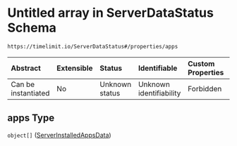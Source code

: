 # Untitled array in ServerDataStatus Schema

```txt
https://timelimit.io/ServerDataStatus#/properties/apps
```



| Abstract            | Extensible | Status         | Identifiable            | Custom Properties | Additional Properties | Access Restrictions | Defined In                                                                           |
| :------------------ | :--------- | :------------- | :---------------------- | :---------------- | :-------------------- | :------------------ | :----------------------------------------------------------------------------------- |
| Can be instantiated | No         | Unknown status | Unknown identifiability | Forbidden         | Allowed               | none                | [ServerDataStatus.schema.json*](ServerDataStatus.schema.json "open original schema") |

## apps Type

`object[]` ([ServerInstalledAppsData](serverdatastatus-definitions-serverinstalledappsdata.md))

